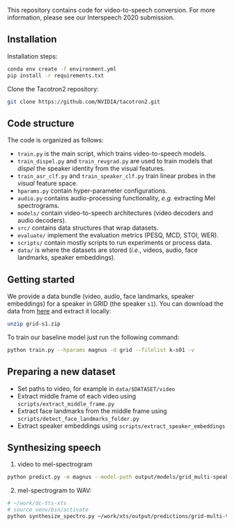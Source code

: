This repository contains code for video-to-speech conversion.
For more information, please see our Interspeech 2020 submission.

## Installation

Installation steps:

```bash
conda env create -f environment.yml
pip install -r requirements.txt
```

Clone the Tacotron2 repository:

```bash
git clone https://github.com/NVIDIA/tacotron2.git
```

## Code structure

The code is organized as follows:

- `train.py` is the main script, which trains video-to-speech models.
- `train_dispel.py` and `train_revgrad.py` are used to train models that _dispel_ the speaker identity from the visual features.
- `train_asr_clf.py` and `train_speaker_clf.py` train linear probes in the _visual_ feature space.
- `hparams.py` contain hyper-parameter configurations.
- `audio.py` contains audio-processing functionality, _e.g._ extracting Mel spectrograms.
- `models/` contain video-to-speech architectures (video decoders and audio decoders).
- `src/` contains data structures that wrap datasets.
- `evaluate/` implement the evaluation metrics (PESQ, MCD, STOI, WER).
- `scripts/` contain mostly scripts to run experiments or process data.
- `data/` is where the datasets are stored (_i.e._, videos, audio, face landmarks, speaker embeddings).

## Getting started

We provide a data bundle (video, audio, face landmarks, speaker embeddings) for a speaker in GRID (the speaker `s1`).
You can download the data from [here](https://drive.google.com/open?id=1CKBSUKU4kN3xj0keC7zEORexioMJr6W0) and extract it locally:

```bash
unzip grid-s1.zip
```

To train our baseline model just run the following command:

```bash
python train.py --hparams magnus -d grid --filelist k-s01 -v
```

## Preparing a new dataset

- Set paths to video, for example in `data/$DATASET/video`
- Extract middle frame of each video using `scripts/extract_middle_frame.py`
- Extract face landmarks from the middle frame using `scripts/detect_face_landmarks_folder.py`
- Extract speaker embeddings using `scripts/extract_speaker_embeddings`

## Synthesizing speech

1. video to mel-spectrogram
```bash
python predict.py -m magnus --model-path output/models/grid_multi-speaker_magnus.pth -d grid --filelist multi-speaker -v -o output/predictions/grid-multi-test-magnus.npz
```

2. mel-spectrogram to WAV:
```bash
# ~/work/dc-tts-xts
# source venv/bin/activate
python synthesize_spectro.py ~/work/xts/output/predictions/grid-multi-test-magnus.npz
```
